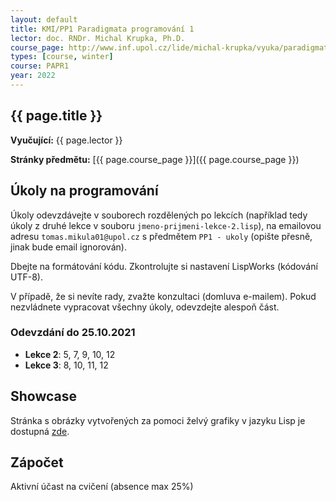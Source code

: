 ```yaml
---
layout: default
title: KMI/PP1 Paradigmata programování 1
lector: doc. RNDr. Michal Krupka, Ph.D.
course_page: http://www.inf.upol.cz/lide/michal-krupka/vyuka/paradigmata-programovani-1
types: [course, winter]
course: PAPR1
year: 2022
---
```


## {{ page.title }}
**Vyučující:** {{ page.lector }}

**Stránky předmětu:** [{{ page.course_page }}]({{ page.course_page }})

## Úkoly na programování
Úkoly odevzdávejte v souborech rozdělených po lekcích (například tedy úkoly z druhé lekce v souboru `jmeno-prijmeni-lekce-2.lisp`), na emailovou adresu `tomas.mikula01@upol.cz` s předmětem `PP1 - ukoly` (opište přesně, jinak bude email ignorován).

Dbejte na formátování kódu. Zkontrolujte si nastavení LispWorks (kódování UTF-8).

V případě, že si nevíte rady, zvažte konzultaci (domluva e-mailem). Pokud nezvládnete vypracovat všechny úkoly, odevzdejte alespoň část.

### Odevzdání do 25.10.2021
* **Lekce 2**: 5, 7, 9, 10, 12
* **Lekce 3**: 8, 10, 11, 12

## Showcase
Stránka s obrázky vytvořených za pomoci želvý grafiky v jazyku Lisp je dostupná [zde](/teaching/showcase).

## Zápočet
Aktivní účast na cvičení (absence max 25%)
